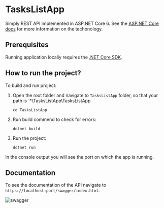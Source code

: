 # TasksListApp

Simply REST API implemented in ASP.NET Core 6. See the [ASP.NET Core docs](https://docs.microsoft.com/en-gb/aspnet/core/?view=aspnetcore-6.0) for more information on the techonology.

## Prerequisites

Running application locally requires the [.NET Core SDK](https://dotnet.microsoft.com/en-us/download).

## How to run the project?

To build and run project:

1. Open the root folder and navigate to	`TasksListApp` folder, so that your path is `*\TasksListApp\TasksListApp

    ```console
    cd TasksListApp
    ```

2. Run build commend to check for errors:

    ```console
    dotnet build
    ```

3. Run the project:

    ```console
    dotnet run
    ```

In the console output you will see the port on which the app is running.


## Documentation
To see the documentation of the API navigate to `https://localhost:port/swagger/index.html`.

![swagger](/TasksListApp/assets/images/tux.png)